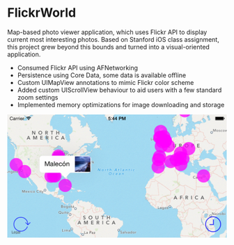 FlickrWorld
===========

Map-based photo viewer application, which uses Flickr API to display current most interesting photos. 
Based on Stanford iOS class assignment, this project grew beyond this bounds and turned into a visual-oriented application.
+ Consumed Flickr API using AFNetworking 
+ Persistence using Core Data,  some data is available offline
+ Custom UIMapView annotations to mimic Flickr color scheme 
+ Added custom UIScrollView behaviour to aid users with a few standard zoom settings
+ Implemented memory optimizations for image downloading and storage



![Alt text](https://github.com/joystate/FlickrWorld/blob/pics/iOS%20Simulator%20Screen%20shot%20Apr%2024%2C%202014%2C%205.44.52%20PM.png?raw=true "Map View with annotations")









